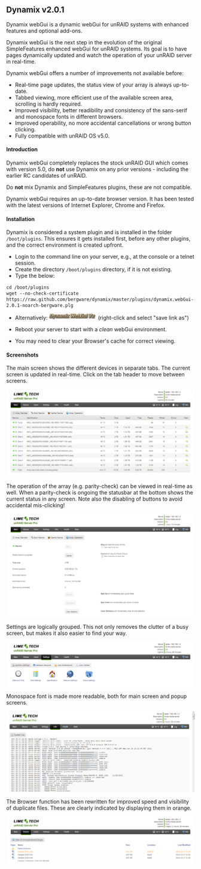 ## Dynamix v2.0.1

Dynamix webGui is a dynamic webGui for unRAID systems with enhanced features and optional add-ons.

Dynamix webGui is the next step in the evolution of the original SimpleFeatures enhanced webGui for unRAID systems.
Its goal is to have pages dynamically updated and watch the operation of your unRAID server in real-time.

Dynamix webGui offers a number of improvements not available before:

- Real-time page updates, the status view of your array is always up-to-date.
- Tabbed viewing, more efficient use of the available screen area, scrolling is hardly required.
- Improved visibility, better readibility and consistency of the sans-serif and monospace fonts in different browsers.
- Improved operability, no more accidental cancellations or wrong button clicking.
- Fully compatible with unRAID OS v5.0.

#### Introduction

Dynamix webGui completely replaces the stock unRAID GUI which comes with version 5.0, do **not** use Dynamix on any prior versions - including
the earlier RC candidates of unRAID.

Do **not** mix Dynamix and SimpleFeatures plugins, these are not compatible.

Dynamix webGui requires an up-to-date browser version. It has been tested with the latest versions of Internet Explorer, Chrome and Firefox.

#### Installation

Dynamix is considered a system plugin and is installed in the folder `/boot/plugins`.
This ensures it gets installed first, before any other plugins, and the correct environment is created upfront.

- Login to the command line on your server, e.g., at the console or a telnet session.
- Create the directory `/boot/plugins` directory, if it is not existing.
- Type the below:

```
cd /boot/plugins
wget --no-check-certificate https://raw.github.com/bergware/dynamix/master/plugins/dynamix.webGui-2.0.1-noarch-bergware.plg
```

- Alternatively: [![](/download/dynamix.webGui.png)](https://raw.github.com/bergware/dynamix/master/plugins/dynamix.webGui-2.0.1-noarch-bergware.plg) (right-click and select "save link as")

- Reboot your server to start with a *clean* webGui environment.
- You may need to clear your Browser's cache for correct viewing.

#### Screenshots

The main screen shows the different devices in separate tabs. The current screen is updated in real-time. Click on the tab header to move between screens.

![](/screenshots/main-array.png)

The operation of the array (e.g. parity-check) can be viewed in real-time as well. When a parity-check is ongoing the statusbar at the bottom shows the current status in any screen. Note also the disabling of buttons to avoid accidental mis-clicking!

![](/screenshots/main-paritycheck.png)

Settings are logically grouped. This not only removes the clutter of a busy screen, but makes it also easier to find your way.

![](/screenshots/settings.png)

Monospace font is made more readable, both for main screen and popup screens.

![](/screenshots/system-log.png)

The Browser function has been rewritten for improved speed and visibility of duplicate files. These are clearly indicated by displaying them in orange.

![](/screenshots/duplicates.png)
